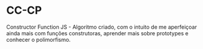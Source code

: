 # CC-CP
Constructor Function JS - Algoritmo criado, com o intuito de me aperfeiçoar ainda mais com funções construtoras, aprender mais sobre prototypes e conhecer o polimorfismo.
